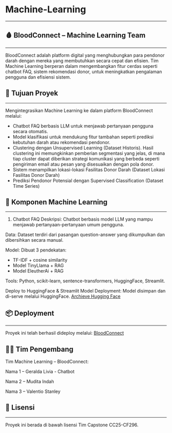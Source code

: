 # Machine-Learning
---

## 🩸 BloodConnect – Machine Learning Team
---
BloodConnect adalah platform digital yang menghubungkan para pendonor darah dengan mereka yang membutuhkan secara cepat dan efisien. Tim Machine Learning berperan dalam mengembangkan fitur cerdas seperti chatbot FAQ, sistem rekomendasi donor, untuk meningkatkan pengalaman pengguna dan efisiensi sistem.


## 🚀 Tujuan Proyek
---
Mengintegrasikan Machine Learning ke dalam platform BloodConnect melalui:

- Chatbot FAQ berbasis LLM untuk menjawab pertanyaan pengguna secara otomatis.
- Model klasifikasi untuk mendukung fitur tambahan seperti prediksi kebutuhan darah atau rekomendasi pendonor.
- Clustering dengan Unsupervised Learning (Dataset Historis). Hasil clustering ini memungkinkan pemberian segmentasi yang jelas, di mana tiap cluster dapat diberikan strategi komunikasi yang berbeda seperti pengiriman email atau pesan yang disesuaikan dengan pola donor.
- Sistem menampilkan lokasi-lokasi Fasilitas Donor Darah (Dataset Lokasi Fasilitas Donor Darah)
- Prediksi Pendonor Potensial dengan Supervised Classification (Dataset Time Series)
  

## 🧠 Komponen Machine Learning
---
1. Chatbot FAQ
Deskripsi: Chatbot berbasis model LLM yang mampu menjawab pertanyaan-pertanyaan umum pengguna.

Data: Dataset terdiri dari pasangan question-answer yang dikumpulkan dan dibersihkan secara manual.

Model: Dibuat 3 pendekatan:
- TF-IDF + cosine similarity
- Model TinyLlama + RAG
- Model EleutherAi + RAG
  
Tools: Python, scikit-learn, sentence-transformers, HuggingFace, Streamlit.

Deploy to HuggingFace & Streamlit
Model Deployment: Model disimpan dan di-serve melalui HuggingFace.
[Archieve Hugging Face](https://huggingface.co/geraldalivia)


## 📦 Deployment
---
Proyek ini telah berhasil dideploy melalui:
[BloodConnect](bloodconnect.samcode.my.id)

👨‍💻 Tim Pengembang
---
Tim Machine Learning – BloodConnect:

Nama 1 – Geralda Livia - Chatbot

Nama 2 – Mudita Indah

Nama 3 – Valentio Stanley


## 📝 Lisensi
---
Proyek ini berada di bawah lisensi Tim Capstone CC25-CF296.
